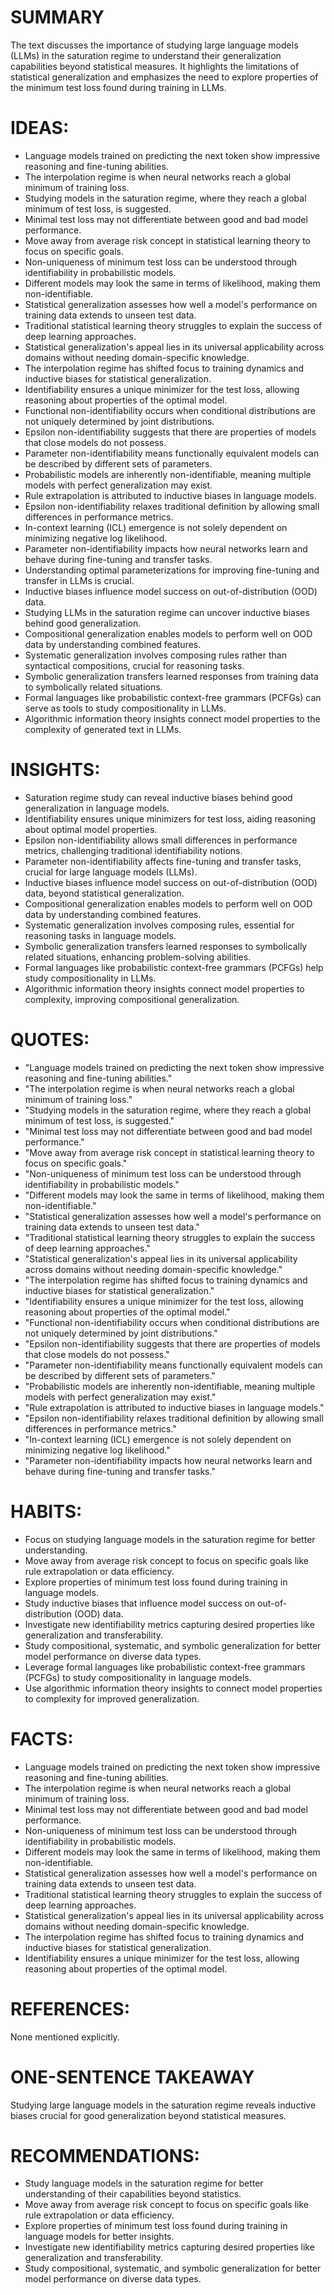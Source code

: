 # SUMMARY
The text discusses the importance of studying large language models (LLMs) in the saturation regime to understand their generalization capabilities beyond statistical measures. It highlights the limitations of statistical generalization and emphasizes the need to explore properties of the minimum test loss found during training in LLMs.

# IDEAS:
- Language models trained on predicting the next token show impressive reasoning and fine-tuning abilities.
- The interpolation regime is when neural networks reach a global minimum of training loss.
- Studying models in the saturation regime, where they reach a global minimum of test loss, is suggested.
- Minimal test loss may not differentiate between good and bad model performance.
- Move away from average risk concept in statistical learning theory to focus on specific goals.
- Non-uniqueness of minimum test loss can be understood through identifiability in probabilistic models.
- Different models may look the same in terms of likelihood, making them non-identifiable.
- Statistical generalization assesses how well a model's performance on training data extends to unseen test data.
- Traditional statistical learning theory struggles to explain the success of deep learning approaches.
- Statistical generalization's appeal lies in its universal applicability across domains without needing domain-specific knowledge.
- The interpolation regime has shifted focus to training dynamics and inductive biases for statistical generalization.
- Identifiability ensures a unique minimizer for the test loss, allowing reasoning about properties of the optimal model.
- Functional non-identifiability occurs when conditional distributions are not uniquely determined by joint distributions.
- Epsilon non-identifiability suggests that there are properties of models that close models do not possess.
- Parameter non-identifiability means functionally equivalent models can be described by different sets of parameters.
- Probabilistic models are inherently non-identifiable, meaning multiple models with perfect generalization may exist.
- Rule extrapolation is attributed to inductive biases in language models.
- Epsilon non-identifiability relaxes traditional definition by allowing small differences in performance metrics.
- In-context learning (ICL) emergence is not solely dependent on minimizing negative log likelihood.
- Parameter non-identifiability impacts how neural networks learn and behave during fine-tuning and transfer tasks.
- Understanding optimal parameterizations for improving fine-tuning and transfer in LLMs is crucial.
- Inductive biases influence model success on out-of-distribution (OOD) data.
- Studying LLMs in the saturation regime can uncover inductive biases behind good generalization.
- Compositional generalization enables models to perform well on OOD data by understanding combined features.
- Systematic generalization involves composing rules rather than syntactical compositions, crucial for reasoning tasks.
- Symbolic generalization transfers learned responses from training data to symbolically related situations.
- Formal languages like probabilistic context-free grammars (PCFGs) can serve as tools to study compositionality in LLMs.
- Algorithmic information theory insights connect model properties to the complexity of generated text in LLMs.

# INSIGHTS:
- Saturation regime study can reveal inductive biases behind good generalization in language models.
- Identifiability ensures unique minimizers for test loss, aiding reasoning about optimal model properties.
- Epsilon non-identifiability allows small differences in performance metrics, challenging traditional identifiability notions.
- Parameter non-identifiability affects fine-tuning and transfer tasks, crucial for large language models (LLMs).
- Inductive biases influence model success on out-of-distribution (OOD) data, beyond statistical generalization.
- Compositional generalization enables models to perform well on OOD data by understanding combined features.
- Systematic generalization involves composing rules, essential for reasoning tasks in language models.
- Symbolic generalization transfers learned responses to symbolically related situations, enhancing problem-solving abilities.
- Formal languages like probabilistic context-free grammars (PCFGs) help study compositionality in LLMs.
- Algorithmic information theory insights connect model properties to complexity, improving compositional generalization.

# QUOTES:
- "Language models trained on predicting the next token show impressive reasoning and fine-tuning abilities."
- "The interpolation regime is when neural networks reach a global minimum of training loss."
- "Studying models in the saturation regime, where they reach a global minimum of test loss, is suggested."
- "Minimal test loss may not differentiate between good and bad model performance."
- "Move away from average risk concept in statistical learning theory to focus on specific goals."
- "Non-uniqueness of minimum test loss can be understood through identifiability in probabilistic models."
- "Different models may look the same in terms of likelihood, making them non-identifiable."
- "Statistical generalization assesses how well a model's performance on training data extends to unseen test data."
- "Traditional statistical learning theory struggles to explain the success of deep learning approaches."
- "Statistical generalization's appeal lies in its universal applicability across domains without needing domain-specific knowledge."
- "The interpolation regime has shifted focus to training dynamics and inductive biases for statistical generalization."
- "Identifiability ensures a unique minimizer for the test loss, allowing reasoning about properties of the optimal model."
- "Functional non-identifiability occurs when conditional distributions are not uniquely determined by joint distributions."
- "Epsilon non-identifiability suggests that there are properties of models that close models do not possess."
- "Parameter non-identifiability means functionally equivalent models can be described by different sets of parameters."
- "Probabilistic models are inherently non-identifiable, meaning multiple models with perfect generalization may exist."
- "Rule extrapolation is attributed to inductive biases in language models."
- "Epsilon non-identifiability relaxes traditional definition by allowing small differences in performance metrics."
- "In-context learning (ICL) emergence is not solely dependent on minimizing negative log likelihood."
- "Parameter non-identifiability impacts how neural networks learn and behave during fine-tuning and transfer tasks."

# HABITS:
- Focus on studying language models in the saturation regime for better understanding.
- Move away from average risk concept to focus on specific goals like rule extrapolation or data efficiency.
- Explore properties of minimum test loss found during training in language models.
- Study inductive biases that influence model success on out-of-distribution (OOD) data.
- Investigate new identifiability metrics capturing desired properties like generalization and transferability.
- Study compositional, systematic, and symbolic generalization for better model performance on diverse data types.
- Leverage formal languages like probabilistic context-free grammars (PCFGs) to study compositionality in language models.
- Use algorithmic information theory insights to connect model properties to complexity for improved generalization.

# FACTS:
- Language models trained on predicting the next token show impressive reasoning and fine-tuning abilities.
- The interpolation regime is when neural networks reach a global minimum of training loss.
- Minimal test loss may not differentiate between good and bad model performance.
- Non-uniqueness of minimum test loss can be understood through identifiability in probabilistic models.
- Different models may look the same in terms of likelihood, making them non-identifiable.
- Statistical generalization assesses how well a model's performance on training data extends to unseen test data.
- Traditional statistical learning theory struggles to explain the success of deep learning approaches.
- Statistical generalization's appeal lies in its universal applicability across domains without needing domain-specific knowledge.
- The interpolation regime has shifted focus to training dynamics and inductive biases for statistical generalization.
- Identifiability ensures a unique minimizer for the test loss, allowing reasoning about properties of the optimal model.

# REFERENCES:
None mentioned explicitly.

# ONE-SENTENCE TAKEAWAY
Studying large language models in the saturation regime reveals inductive biases crucial for good generalization beyond statistical measures.

# RECOMMENDATIONS:
- Study language models in the saturation regime for better understanding of their capabilities beyond statistics.
- Move away from average risk concept to focus on specific goals like rule extrapolation or data efficiency.
- Explore properties of minimum test loss found during training in language models for better insights.
- Investigate new identifiability metrics capturing desired properties like generalization and transferability.
- Study compositional, systematic, and symbolic generalization for better model performance on diverse data types.